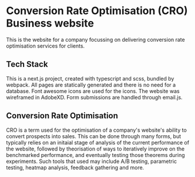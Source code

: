 # Conversion Rate Optimisation (CRO) Business website 

This is the website for a company focussing on delivering conversion rate optimisation services for clients.

## Tech Stack

This is a next.js project, created with typescript and scss, bundled by webpack. All pages are statically generated and there is no need for a database.
Font awesome icons are used for the icons.
The website was wireframed in AdobeXD.
Form submissions are handled through email.js.

## Conversion Rate Optimisation

CRO is a term used for the optimisation of a company's website's ability to convert prospects into sales.
This can be done through many forms, but typically relies on an initaial stage of analysis of the current performance of the website, followed by theorisation of ways to iteratively improve on the benchmarked performance, and eventually testing those theorems during experiments.
Such tools that used may include A/B testing, parametric testing, heatmap analysis, feedback gathering and more.
